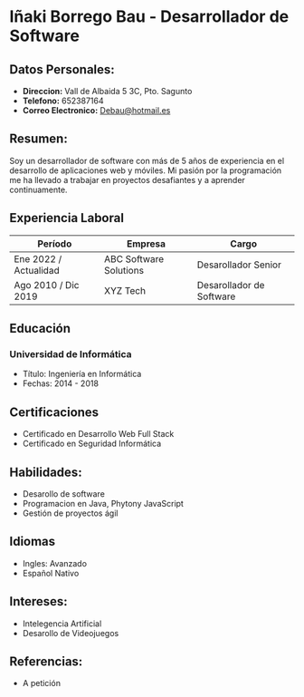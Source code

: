 # Iñaki Borrego Bau - Desarrollador de Software
## Datos Personales:
* **Direccion:** Vall de Albaida 5 3C, Pto. Sagunto
* **Telefono:** 652387164
* **Correo Electronico:** Debau@hotmail.es
## Resumen:
Soy un desarrollador de software con más de 5 años de experiencia en el desarrollo
de aplicaciones web y móviles. Mi pasión por la programación me ha llevado a trabajar
en proyectos desafiantes y a aprender continuamente.
## Experiencia Laboral
|Período     |Empresa    |Cargo     |
|------------|-----------|----------|
|Ene 2022 / Actualidad|ABC Software Solutions| Desarollador Senior|
|Ago 2010 / Dic 2019| XYZ Tech | Desarollador de Software|
## Educación
### Universidad de Informática
- Título: Ingeniería en Informática
- Fechas: 2014 - 2018
 ## Certificaciones
 - Certificado en Desarrollo Web Full Stack
 - Certificado en Seguridad Informática

## Habilidades:
* Desarollo de software
* Programacion en Java, Phytony JavaScript
* Gestión de proyectos ágil
## Idiomas
* Ingles: Avanzado
* Español Nativo
## Intereses:
* Intelegencia Artificial
* Desarollo de Videojuegos
## Referencias:
* A petición


